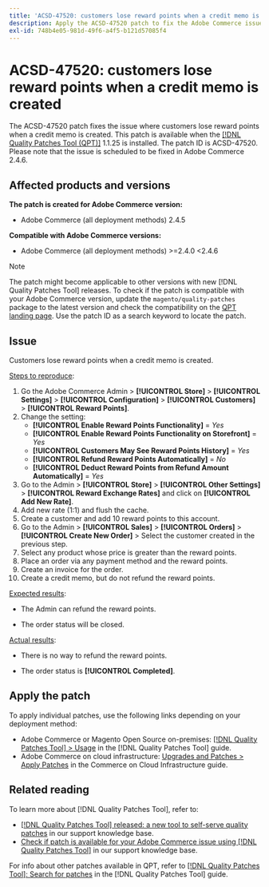 ```yaml
---
title: 'ACSD-47520: customers lose reward points when a credit memo is created'
description: Apply the ACSD-47520 patch to fix the Adobe Commerce issue where customers lose reward points when a credit memo is created.
exl-id: 748b4e05-981d-49f6-a4f5-b121d57085f4
---
```

# ACSD-47520: customers lose reward points when a credit memo is created

The ACSD-47520 patch fixes the issue where customers lose reward points when a credit memo is created. This patch is available when the [[!DNL Quality Patches Tool (QPT)]](/help/announcements/adobe-commerce-announcements/magento-quality-patches-released-new-tool-to-self-serve-quality-patches.md) 1.1.25 is installed. The patch ID is ACSD-47520. Please note that the issue is scheduled to be fixed in Adobe Commerce 2.4.6.

## Affected products and versions

**The patch is created for Adobe Commerce version:**
* Adobe Commerce (all deployment methods) 2.4.5

**Compatible with Adobe Commerce versions:**
* Adobe Commerce (all deployment methods) >=2.4.0 <2.4.6

>[!NOTE]
>
>The patch might become applicable to other versions with new [!DNL Quality Patches Tool] releases. To check if the patch is compatible with your Adobe Commerce version, update the `magento/quality-patches` package to the latest version and check the compatibility on the [QPT landing page](https://experienceleague.adobe.com/tools/commerce-quality-patches/index.html). Use the patch ID as a search keyword to locate the patch.

## Issue

Customers lose reward points when a credit memo is created.

<u>Steps to reproduce</u>:

1. Go the Adobe Commerce Admin > **[!UICONTROL Store]** > **[!UICONTROL Settings]** > **[!UICONTROL Configuration]** > **[!UICONTROL Customers]** > **[!UICONTROL Reward Points]**.
1. Change the setting:
   * **[!UICONTROL Enable Reward Points Functionality]** = _Yes_
   * **[!UICONTROL Enable Reward Points Functionality on Storefront]** = _Yes_
   * **[!UICONTROL Customers May See Reward Points History]** = _Yes_
   * **[!UICONTROL Refund Reward Points Automatically]** = _No_
   * **[!UICONTROL Deduct Reward Points from Refund Amount Automatically]** = _Yes_
1. Go to the Admin > **[!UICONTROL Store]** > **[!UICONTROL Other Settings]** > **[!UICONTROL Reward Exchange Rates]** and click on **[!UICONTROL Add New Rate]**.
1. Add new rate (1:1) and flush the cache.
1. Create a customer and add 10 reward points to this account.
1. Go to the Admin > **[!UICONTROL Sales]** > **[!UICONTROL Orders]** > **[!UICONTROL Create New Order]** > Select the customer created in the previous step.
1. Select any product whose price is greater than the reward points.
1. Place an order via any payment method and the reward points.
1. Create an invoice for the order.
1. Create a credit memo, but do not refund the reward points.

<u>Expected results</u>:

* The Admin can refund the reward points.

* The order status will be closed.

<u>Actual results</u>:

* There is no way to refund the reward points.

* The order status is **[!UICONTROL Completed]**.

## Apply the patch

To apply individual patches, use the following links depending on your deployment method:

* Adobe Commerce or Magento Open Source on-premises: [[!DNL Quality Patches Tool] > Usage](https://experienceleague.adobe.com/docs/commerce-operations/tools/quality-patches-tool/usage.html) in the [!DNL Quality Patches Tool] guide.
* Adobe Commerce on cloud infrastructure: [Upgrades and Patches > Apply Patches](https://experienceleague.adobe.com/docs/commerce-cloud-service/user-guide/develop/upgrade/apply-patches.html) in the Commerce on Cloud Infrastructure guide.

## Related reading

To learn more about [!DNL Quality Patches Tool], refer to:

* [[!DNL Quality Patches Tool] released: a new tool to self-serve quality patches](/help/announcements/adobe-commerce-announcements/magento-quality-patches-released-new-tool-to-self-serve-quality-patches.md) in our support knowledge base.
* [Check if patch is available for your Adobe Commerce issue using [!DNL Quality Patches Tool]](/help/support-tools/patches-available-in-qpt-tool/check-patch-for-magento-issue-with-magento-quality-patches.md) in our support knowledge base.

For info about other patches available in QPT, refer to [[!DNL Quality Patches Tool]: Search for patches](https://experienceleague.adobe.com/tools/commerce-quality-patches/index.html) in the [!DNL Quality Patches Tool] guide.
